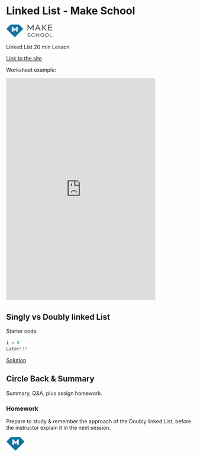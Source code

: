 # Linked List - Make School
<img src="logo-grey.png" width = "25%">

Linked List 20 min Lesson

<a target="_blank" href="https://khalido394.github.io/Linked-List-20min_Lesson/">Link to the site</a>

Worksheet example:
<iframe height="600px" width="80%" src="https://repl.it/repls/SimpleSnoopyDrupal?lite=true" scrolling="no" frameborder="no" allowtransparency="true" allowfullscreen="true" sandbox="allow-forms allow-pointer-lock allow-popups allow-same-origin allow-scripts allow-modals"></iframe>



## Singly vs Doubly linked List
Starter code
```python
i = 0
Later!!! 
```
<a target="_blank" href="https://docs.google.com/document/d/1AKECFN7k77SWyyk0fMSTDgJOY6qwQonreyg8DQr861E/edit?usp=sharing">Solution</a>


## Circle Back & Summary
Summary, Q&A, plus assign homework.
### Homework
Prepare to study & remember the approach of the Doubly linked List, before the instructor explain it in the next session.

<img src="logo-icononly.png"  width = "10%">
